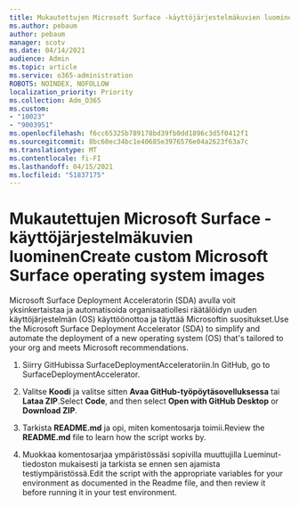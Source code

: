 ```yaml
---
title: Mukautettujen Microsoft Surface -käyttöjärjestelmäkuvien luominen
ms.author: pebaum
author: pebaum
manager: scotv
ms.date: 04/14/2021
audience: Admin
ms.topic: article
ms.service: o365-administration
ROBOTS: NOINDEX, NOFOLLOW
localization_priority: Priority
ms.collection: Adm_O365
ms.custom:
- "10023"
- "9003951"
ms.openlocfilehash: f6cc65325b789178bd39fb0dd1896c3d5f0412f1
ms.sourcegitcommit: 8bc60ec34bc1e40685e3976576e04a2623f63a7c
ms.translationtype: MT
ms.contentlocale: fi-FI
ms.lasthandoff: 04/15/2021
ms.locfileid: "51837175"
---
```

# <a name="create-custom-microsoft-surface-operating-system-images"></a><span data-ttu-id="dc424-102">Mukautettujen Microsoft Surface -käyttöjärjestelmäkuvien luominen</span><span class="sxs-lookup"><span data-stu-id="dc424-102">Create custom Microsoft Surface operating system images</span></span>

<span data-ttu-id="dc424-103">Microsoft Surface Deployment Acceleratorin (SDA) avulla voit yksinkertaistaa ja automatisoida organisaatiollesi räätälöidyn uuden käyttöjärjestelmän (OS) käyttöönottoa ja täyttää Microsoftin suositukset.</span><span class="sxs-lookup"><span data-stu-id="dc424-103">Use the Microsoft Surface Deployment Accelerator (SDA) to simplify and automate the deployment of a new operating system (OS) that's tailored to your org and meets Microsoft recommendations.</span></span>

1. <span data-ttu-id="dc424-104">Siirry GitHubissa SurfaceDeploymentAcceleratoriin.</span><span class="sxs-lookup"><span data-stu-id="dc424-104">In GitHub, go to SurfaceDeploymentAccelerator.</span></span>

1. <span data-ttu-id="dc424-105">Valitse **Koodi** ja valitse sitten **Avaa GitHub-työpöytäsovelluksessa** tai **Lataa ZIP**.</span><span class="sxs-lookup"><span data-stu-id="dc424-105">Select **Code**, and then select **Open with GitHub Desktop** or **Download ZIP**.</span></span>

1. <span data-ttu-id="dc424-106">Tarkista **README.md** ja opi, miten komentosarja toimii.</span><span class="sxs-lookup"><span data-stu-id="dc424-106">Review the **README.md** file to learn how the script works by.</span></span>

1. <span data-ttu-id="dc424-107">Muokkaa komentosarjaa ympäristössäsi sopivilla muuttujilla Lueminut-tiedoston mukaisesti ja tarkista se ennen sen ajamista testiympäristössä.</span><span class="sxs-lookup"><span data-stu-id="dc424-107">Edit the script with the appropriate variables for your environment as documented in the Readme file, and then review it before running it in your test environment.</span></span>
